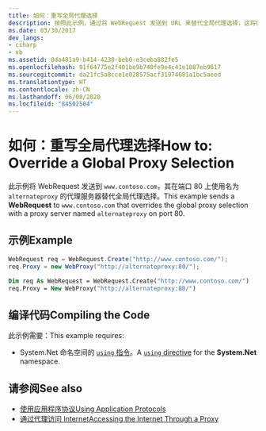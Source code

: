 ```yaml
---
title: 如何：重写全局代理选择
description: 按照此示例，通过将 WebRequest 发送到 URL 来替代全局代理选择，这将使用代理服务器来替代该选择。
ms.date: 03/30/2017
dev_langs:
- csharp
- vb
ms.assetid: 0da481a9-b414-4230-beb0-e3ceba882fe5
ms.openlocfilehash: 91f64775e2f401be9b740fe9e4c41e1087eb9617
ms.sourcegitcommit: da21fc5a8cce1e028575acf31974681a1bc5aeed
ms.translationtype: HT
ms.contentlocale: zh-CN
ms.lasthandoff: 06/08/2020
ms.locfileid: "84502504"
---
```

# <a name="how-to-override-a-global-proxy-selection"></a><span data-ttu-id="02b0c-103">如何：重写全局代理选择</span><span class="sxs-lookup"><span data-stu-id="02b0c-103">How to: Override a Global Proxy Selection</span></span>
<span data-ttu-id="02b0c-104">此示例将 WebRequest 发送到 `www.contoso.com`，其在端口 80 上使用名为 `alternateproxy` 的代理服务器替代全局代理选择。</span><span class="sxs-lookup"><span data-stu-id="02b0c-104">This example sends a **WebRequest** to `www.contoso.com` that overrides the global proxy selection with a proxy server named `alternateproxy` on port 80.</span></span>  
  
## <a name="example"></a><span data-ttu-id="02b0c-105">示例</span><span class="sxs-lookup"><span data-stu-id="02b0c-105">Example</span></span>  
  
```csharp  
WebRequest req = WebRequest.Create("http://www.contoso.com/");  
req.Proxy = new WebProxy("http://alternateproxy:80/");  
```  
  
```vb  
Dim req As WebRequest = WebRequest.Create("http://www.contoso.com/")  
req.Proxy = New WebProxy("http://alternateproxy:80/")  
```  
  
## <a name="compiling-the-code"></a><span data-ttu-id="02b0c-106">编译代码</span><span class="sxs-lookup"><span data-stu-id="02b0c-106">Compiling the Code</span></span>  
 <span data-ttu-id="02b0c-107">此示例需要：</span><span class="sxs-lookup"><span data-stu-id="02b0c-107">This example requires:</span></span>  
  
- <span data-ttu-id="02b0c-108">System.Net 命名空间的 [`using` 指令](../../csharp/language-reference/keywords/using-directive.md)。</span><span class="sxs-lookup"><span data-stu-id="02b0c-108">A [`using` directive](../../csharp/language-reference/keywords/using-directive.md) for the **System.Net** namespace.</span></span>  
  
## <a name="see-also"></a><span data-ttu-id="02b0c-109">请参阅</span><span class="sxs-lookup"><span data-stu-id="02b0c-109">See also</span></span>

- [<span data-ttu-id="02b0c-110">使用应用程序协议</span><span class="sxs-lookup"><span data-stu-id="02b0c-110">Using Application Protocols</span></span>](using-application-protocols.md)
- [<span data-ttu-id="02b0c-111">通过代理访问 Internet</span><span class="sxs-lookup"><span data-stu-id="02b0c-111">Accessing the Internet Through a Proxy</span></span>](accessing-the-internet-through-a-proxy.md)
